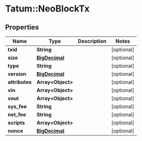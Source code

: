 # Tatum::NeoBlockTx

## Properties
Name | Type | Description | Notes
------------ | ------------- | ------------- | -------------
**txid** | **String** |  | [optional] 
**size** | [**BigDecimal**](BigDecimal.md) |  | [optional] 
**type** | **String** |  | [optional] 
**version** | [**BigDecimal**](BigDecimal.md) |  | [optional] 
**attributes** | **Array&lt;Object&gt;** |  | [optional] 
**vin** | **Array&lt;Object&gt;** |  | [optional] 
**vout** | **Array&lt;Object&gt;** |  | [optional] 
**sys_fee** | **String** |  | [optional] 
**net_fee** | **String** |  | [optional] 
**scripts** | **Array&lt;Object&gt;** |  | [optional] 
**nonce** | [**BigDecimal**](BigDecimal.md) |  | [optional] 

